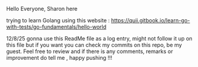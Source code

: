 Hello Everyone, Sharon here 

trying to learn Golang using this website : https://quii.gitbook.io/learn-go-with-tests/go-fundamentals/hello-world

12/8/25
gonna use this ReadMe file as a log entry, might not follow it up on this file but if you want you can check my commits on this repo, be my guest. 
Feel free to review and if there is any comments, remarks or improvement do tell me , happy pushing !!!



